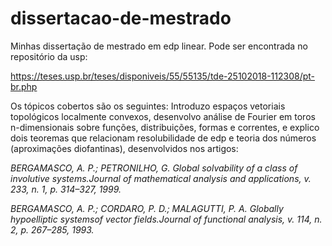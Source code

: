 # dissertacao-de-mestrado

Minhas dissertação de mestrado em edp linear. Pode ser encontrada no repositório da usp:

https://teses.usp.br/teses/disponiveis/55/55135/tde-25102018-112308/pt-br.php

Os tópicos cobertos são os seguintes: Introduzo espaços vetoriais topológicos localmente convexos, desenvolvo análise de Fourier em toros n-dimensionais sobre funções, distribuições, formas e correntes, e explico dois teoremas que relacionam resolubilidade de edp e teoria dos números (aproximações diofantinas), desenvolvidos nos artigos:

*BERGAMASCO, A. P.; PETRONILHO, G. Global solvability of a class of involutive systems.Journal of mathematical analysis and applications, v. 233, n. 1, p. 314–327, 1999.*

*BERGAMASCO, A. P.; CORDARO, P. D.; MALAGUTTI, P. A. Globally hypoelliptic systemsof vector fields.Journal of functional analysis, v. 114, n. 2, p. 267–285, 1993.*
